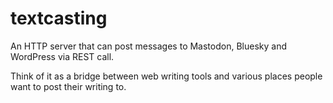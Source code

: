 # textcasting

An HTTP server that can post messages to Mastodon, Bluesky and WordPress via REST call. 

Think of it as a bridge between web writing tools and various places people want to post their writing to.

